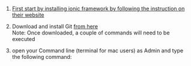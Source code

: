 1. [First start by installing ionic framework by following the instruction on their website](http://ionicframework.com/docs/guide/installation.html)
2. Download and install Git [from here](http://git-scm.com/downloads)<br>
Note: Once downloaded, a couple of commands will need to be executed 

3. open your Command line (terminal for mac users) as Admin and type the following command: 
